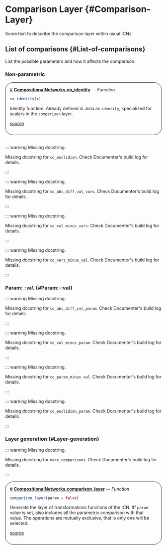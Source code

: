 
# Comparison Layer {#Comparison-Layer}



Some text to describe the comparison layer within usual ICNs.

## List of comparisons {#List-of-comparisons}

List the possible parameters and how it affects the comparison.

### Non-parametric
<div style='border-width:1px; border-style:solid; border-color:black; padding: 1em; border-radius: 25px;'>
<a id='CompositionalNetworks.co_identity-learning-comparison' href='#CompositionalNetworks.co_identity-learning-comparison'>#</a>&nbsp;<b><u>CompositionalNetworks.co_identity</u></b> &mdash; <i>Function</i>.




```julia
co_identity(x)
```


Identity function. Already defined in Julia as `identity`, specialized for scalars in the `comparison` layer.


[source](https://github.com/JuliaConstraints/CompositionalNetworks.jl/blob/v0.5.7/src/layers/comparison.jl#L1-L4)

</div>
<br>

::: warning Missing docstring.

Missing docstring for `co_euclidian`. Check Documenter&#39;s build log for details.

:::

::: warning Missing docstring.

Missing docstring for `co_abs_diff_val_vars`. Check Documenter&#39;s build log for details.

:::

::: warning Missing docstring.

Missing docstring for `co_val_minus_vars`. Check Documenter&#39;s build log for details.

:::

::: warning Missing docstring.

Missing docstring for `co_vars_minus_val`. Check Documenter&#39;s build log for details.

:::

### Param: `:val` {#Param:-:val}

::: warning Missing docstring.

Missing docstring for `co_abs_diff_val_param`. Check Documenter&#39;s build log for details.

:::

::: warning Missing docstring.

Missing docstring for `co_val_minus_param`. Check Documenter&#39;s build log for details.

:::

::: warning Missing docstring.

Missing docstring for `co_param_minus_val`. Check Documenter&#39;s build log for details.

:::

::: warning Missing docstring.

Missing docstring for `co_euclidian_param`. Check Documenter&#39;s build log for details.

:::

### Layer generation {#Layer-generation}

::: warning Missing docstring.

Missing docstring for `make_comparisons`. Check Documenter&#39;s build log for details.

:::
<div style='border-width:1px; border-style:solid; border-color:black; padding: 1em; border-radius: 25px;'>
<a id='CompositionalNetworks.comparison_layer-learning-comparison' href='#CompositionalNetworks.comparison_layer-learning-comparison'>#</a>&nbsp;<b><u>CompositionalNetworks.comparison_layer</u></b> &mdash; <i>Function</i>.




```julia
comparison_layer(param = false)
```


Generate the layer of transformations functions of the ICN. Iff `param` value is set, also includes all the parametric comparison with that value. The operations are mutually exclusive, that is only one will be selected.


[source](https://github.com/JuliaConstraints/CompositionalNetworks.jl/blob/v0.5.7/src/layers/comparison.jl#L83-L86)

</div>
<br>
